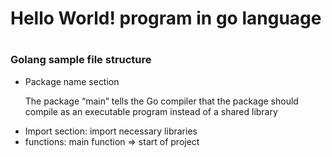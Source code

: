 <div dir="ltr">

<h1>Hello World! program in go language <h1/>

<h3>Golang sample file structure </h3>
<ul>
<li>Package name section</li>
<p>The package “main” tells the Go compiler that the package should compile as an executable program instead of a shared library</p>
<li>Import section: import necessary libraries</li>
<li>functions: main function => start of project</li>
</ul>


</div>
